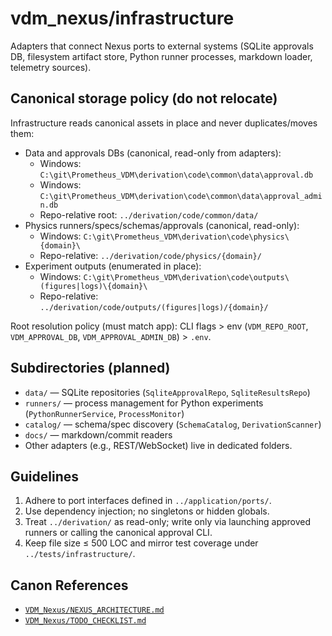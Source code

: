 # vdm_nexus/infrastructure

Adapters that connect Nexus ports to external systems (SQLite approvals DB, filesystem artifact store, Python runner processes, markdown loader, telemetry sources).

## Canonical storage policy (do not relocate)

Infrastructure reads canonical assets in place and never duplicates/moves them:

- Data and approvals DBs (canonical, read-only from adapters):
  - Windows: `C:\git\Prometheus_VDM\derivation\code\common\data\approval.db`
  - Windows: `C:\git\Prometheus_VDM\derivation\code\common\data\approval_admin.db`
  - Repo-relative root: `../derivation/code/common/data/`
- Physics runners/specs/schemas/approvals (canonical, read-only):
  - Windows: `C:\git\Prometheus_VDM\derivation\code\physics\{domain}\`
  - Repo-relative: `../derivation/code/physics/{domain}/`
- Experiment outputs (enumerated in place):
  - Windows: `C:\git\Prometheus_VDM\derivation\code\outputs\(figures|logs)\{domain}\`
  - Repo-relative: `../derivation/code/outputs/(figures|logs)/{domain}/`

Root resolution policy (must match app): CLI flags > env (`VDM_REPO_ROOT`, `VDM_APPROVAL_DB`, `VDM_APPROVAL_ADMIN_DB`) > `.env`.

## Subdirectories (planned)

- `data/` — SQLite repositories (`SqliteApprovalRepo`, `SqliteResultsRepo`)
- `runners/` — process management for Python experiments (`PythonRunnerService`, `ProcessMonitor`)
- `catalog/` — schema/spec discovery (`SchemaCatalog`, `DerivationScanner`)
- `docs/` — markdown/commit readers
- Other adapters (e.g., REST/WebSocket) live in dedicated folders.

## Guidelines

1. Adhere to port interfaces defined in `../application/ports/`.
2. Use dependency injection; no singletons or hidden globals.
3. Treat `../derivation/` as read-only; write only via launching approved runners or calling the canonical approval CLI.
4. Keep file size ≤ 500 LOC and mirror test coverage under `../tests/infrastructure/`.

## Canon References

- [`VDM_Nexus/NEXUS_ARCHITECTURE.md`](../../VDM_Nexus/NEXUS_ARCHITECTURE.md:31)
- [`VDM_Nexus/TODO_CHECKLIST.md`](../../VDM_Nexus/TODO_CHECKLIST.md:129)
